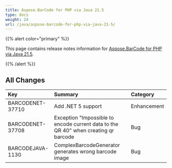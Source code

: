 ```yaml
---
title: Aspose.BarCode for PHP via Java 21.5
type: docs
weight: 24
url: /java/aspose-barcode-for-php-via-java-21-5/
---
```


{{% alert color="primary" %}} 

This page contains release notes information for [Aspose.BarCode for PHP via Java 21.5](https://downloads.aspose.com/barcode/phpjava/new-releases/aspose.barcode-for-php-via-java-21.5/).

{{% /alert %}} 
## **All Changes**

|**Key**|**Summary**|**Category**|
| :- | :- | :- |
|BARCODENET-37710|Add .NET 5 support|Enhancement|
|BARCODENET-37708|Exception "Impossible to encode current data to the QR 40" when creating qr barcode|Bug|
|BARCODEJAVA-1130|ComplexBarcodeGenerator generates wrong barcode image|Bug|
